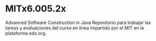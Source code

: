# MITx6.005.2x
Advanced Software Construction in Java
Repositorio para trabajar las tareas y evaluaciones del curso en línea impartido por el MIT en la plataforma edx.org.
